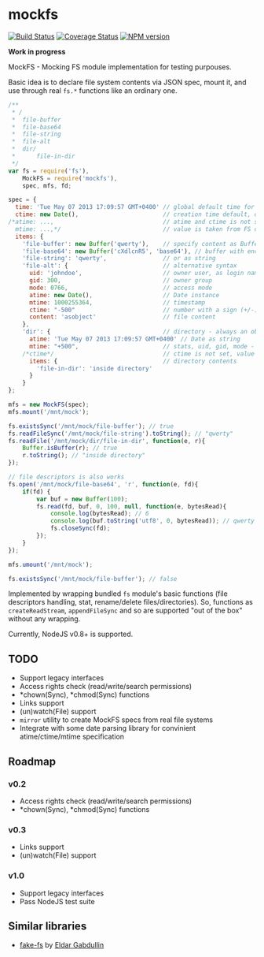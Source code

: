 mockfs
======

[![Build Status](https://travis-ci.org/Olegas/mockfs.png)](https://travis-ci.org/Olegas/mockfs)
[![Coverage Status](https://coveralls.io/repos/Olegas/mockfs/badge.png?branch=master)](https://coveralls.io/r/Olegas/mockfs)
[![NPM version](https://badge.fury.io/js/mockfs.png)](http://badge.fury.io/js/mockfs)

**Work in progress**

MockFS - Mocking FS module implementation for testing purpouses.

Basic idea is to declare file system contents via JSON spec, mount it, and use through real `fs.*` functions like an ordinary one.

```javascript
/**
 * /
 *  file-buffer
 *  file-base64
 *  file-string
 *  file-alt
 *  dir/
 *      file-in-dir
 */
var fs = require('fs'),
    MockFS = require('mockfs'),
    spec, mfs, fd;

spec = {
  time: 'Tue May 07 2013 17:09:57 GMT+0400' // global default time for any FS item, optional
  ctime: new Date(),                        // creation time default, optional
/*atime: ...,                               // atime and ctime is not set
  mtime: ...,*/                             // value is taken from FS defaults (time)
  items: {
    'file-buffer': new Buffer('qwerty'),    // specify content as Buffer
    'file-base64': new Buffer('cXdlcnR5', 'base64'), // buffer with encoding
    'file-string': 'qwerty',                // or as string
    'file-alt': {                           // alternative syntax
      uid: 'johndoe',                       // owner user, as login name or id
      gid: 300,                             // owner group
      mode: 0766,                           // access mode
      atime: new Date(),                    // Date instance
      mtime: 1000255364,                    // timestamp
      ctime: "-500"                         // number with a sign (+/-) - delta from fs default value
      content: 'asobject'                   // file content
    },
    'dir': {                                // directory - always an object with items property (which is object too)
      atime: 'Tue May 07 2013 17:09:57 GMT+0400' // Date as string
      mtime: "+500",                        // stats, uid, gid, mode - on directories too
    /*ctime*/                               // ctime is not set, value taken from FS defaults  
      items: {                              // directory contents
        'file-in-dir': 'inside directory'             
      }
    }
};

mfs = new MockFS(spec);
mfs.mount('/mnt/mock');

fs.existsSync('/mnt/mock/file-buffer'); // true
fs.readFileSync('/mnt/mock/file-string').toString(); // "qwerty"
fs.readFile('/mnt/mock/dir/file-in-dir', function(e, r){
    Buffer.isBuffer(r); // true
    r.toString(); // "inside directory"
});

// file descriptors is also works
fs.open('/mnt/mock/file-base64', 'r', function(e, fd){
    if(fd) {
        var buf = new Buffer(100);
        fs.read(fd, buf, 0, 100, null, function(e, bytesRead){
            console.log(bytesRead); // 6
            console.log(buf.toString('utf8', 0, bytesRead)); // qwerty
            fs.closeSync(fd);
        });    
    }
});

mfs.umount('/mnt/mock');

fs.existsSync('/mnt/mock/file-buffer'); // false
```

Implemented by wrapping bundled `fs` module's basic functions (file descriptors handling, stat, rename/delete files/directories).
So, functions as `createReadStream`, `appendFileSync` and so are supported "out of the box" without any wrapping.

Currently, NodeJS v0.8+ is supported.

TODO
-----------------

 - Support legacy interfaces
 - Access rights check (read/write/search permissions)
 - *chown(Sync), *chmod(Sync) functions
 - Links support
 - (un)watch(File) support
 - `mirror` utility to create MockFS specs from real file systems
 - Integrate with some date parsing library for convinient atime/ctime/mtime specification

Roadmap
-------

### v0.2

 - Access rights check (read/write/search permissions)
 - *chown(Sync), *chmod(Sync) functions

### v0.3

 - Links support
 - (un)watch(File) support

### v1.0

 - Support legacy interfaces
 - Pass NodeJS test suite


Similar libraries
------------------
 - [fake-fs](https://github.com/eldargab/node-fake-fs) by [Eldar Gabdullin](https://github.com/eldargab)


